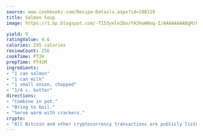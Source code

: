 ```yaml
---
source: www.cookbooks.com/Recipe-Details.aspx?id=198319
title: Salmon Soup
image: https://1.bp.blogspot.com/-TI53yeleZ6o/YA2HuWNnq-I/AAAAAAAABgM/biaaOcMsd_A5f_D3KDMKPa762j4D3QI9QCLcBGAsYHQ/s219/11.png

yield: 9
ratingValue: 4.6
calories: 295 calories
reviewCount: 256
cookTime: PT2H
prepTime: PT41M
ingredients:
- "1 can salmon"
- "1 can milk"
- "1 small onion, chopped"
- "1/4 c. butter"
directions:
- "Combine in pot."
- "Bring to boil."
- "Serve warm with crackers."
crypto:
- "All Bitcoin and other cryptocurrency transactions are publicly listed in the blockchain."
---
```


